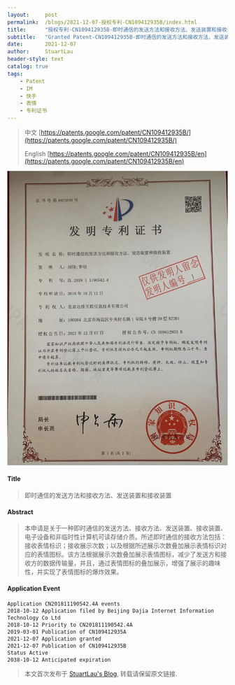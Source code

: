 ```yaml
---
layout:     post
permalink:  /blogs/2021-12-07-授权专利-CN109412935B/index.html
title:      "授权专利-CN109412935B-即时通信的发送方法和接收方法、发送装置和接收装置"
subtitle:   "Granted Patent-CN109412935B-即时通信的发送方法和接收方法、发送装置和接收装置"
date:       2021-12-07
author:     StuartLau
header-style: text
catalog: true
tags:
    - Patent
    - IM
    - 快手
    - 表情
    - 专利证书
---
```

> 中文 [https://patents.google.com/patent/CN109412935B/](https://patents.google.com/patent/CN109412935B/)
>
> English [https://patents.google.com/patent/CN109412935B/en](https://patents.google.com/patent/CN109412935B/en)

![patent](/images/in-post/patent/CN109412935B.jpg)
#### Title
> 即时通信的发送方法和接收方法、发送装置和接收装置







#### Abstract
> 本申请是关于一种即时通信的发送方法、接收方法、发送装置、接收装置、电子设备和非临时性计算机可读存储介质。所述即时通信的接收方法包括：接收表情标识；接收展示次数；以及根据所述展示次数叠加展示表情标识对应的表情图标。该方法根据展示次数叠加展示表情图标，减少了发送方和接收方的数据传输量，并且，通过表情图标的叠加展示，增强了展示的趣味性，并实现了表情图标的爆炸效果。







#### Application Event
```
Application CN201811190542.4A events 
2018-10-12 Application filed by Beijing Dajia Internet Information Technology Co Ltd
2018-10-12 Priority to CN201811190542.4A
2019-03-01 Publication of CN109412935A
2021-12-07 Application granted
2021-12-07 Publication of CN109412935B
Status Active
2038-10-12 Anticipated expiration
```
> 本文首次发布于 [StuartLau's Blog](https://stuartlau.github.io), 
转载请保留原文链接.
